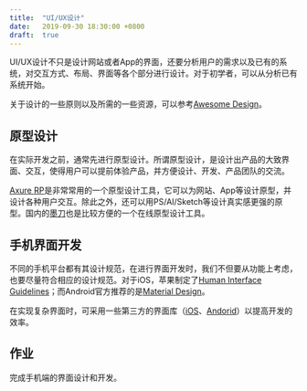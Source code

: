 ```yaml
---
title:  "UI/UX设计"
date:   2019-09-30 18:30:00 +0800
draft:  true
---
```


UI/UX设计不只是设计网站或者App的界面，还要分析用户的需求以及已有的系统，对交互方式、布局、界面等各个部分进行设计。对于初学者，可以从分析已有系统开始。

关于设计的一些原则以及所需的一些资源，可以参考[Awesome Design][]。

## 原型设计

在实际开发之前，通常先进行原型设计。所谓原型设计，是设计出产品的大致界面、交互，使得用户可以提前体验产品，并方便设计、开发、产品团队的交流。

[Axure RP][]是非常常用的一个原型设计工具，它可以为网站、App等设计原型，并设计各种用户交互。除此之外，还可以用PS/AI/Sketch等设计真实感更强的原型。国内的[墨刀][modao]也是比较方便的一个在线原型设计工具。

## 手机界面开发

不同的手机平台都有其设计规范，在进行界面开发时，我们不但要从功能上考虑，也要尽量符合相应的设计规范。对于iOS，苹果制定了[Human Interface Guidelines][hig]；而Android官方推荐的是[Material Design][]。

在实现复杂界面时，可采用一些第三方的界面库（[iOS][ios_ui]、[Andorid][android_ui]）以提高开发的效率。

## 作业

完成手机端的界面设计和开发。

[android_ui]: https://github.com/wasabeef/awesome-android-ui
[awesome design]: https://github.com/gztchan/awesome-design
[axure rp]: https://www.axure.com/
[hig]: https://developer.apple.com/design/human-interface-guidelines/ios/overview/themes/
[ios_ui]: https://github.com/cjwirth/awesome-ios-ui
[material design]: https://material.io/design/
[modao]: https://modao.cc/
